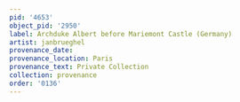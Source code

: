 ```yaml
---
pid: '4653'
object_pid: '2950'
label: Archduke Albert before Mariemont Castle (Germany)
artist: janbrueghel
provenance_date:
provenance_location: Paris
provenance_text: Private Collection
collection: provenance
order: '0136'
---
```

